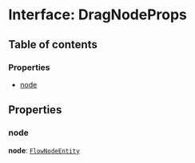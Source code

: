 # Interface: DragNodeProps

## Table of contents

### Properties

* [node](/en/auto-docs/fixed-layout-editor/interfaces/DragNodeProps.md#node)

## Properties

### node

**node**: [`FlowNodeEntity`](/en/auto-docs/fixed-layout-editor/classes/FlowNodeEntity-1.md)
